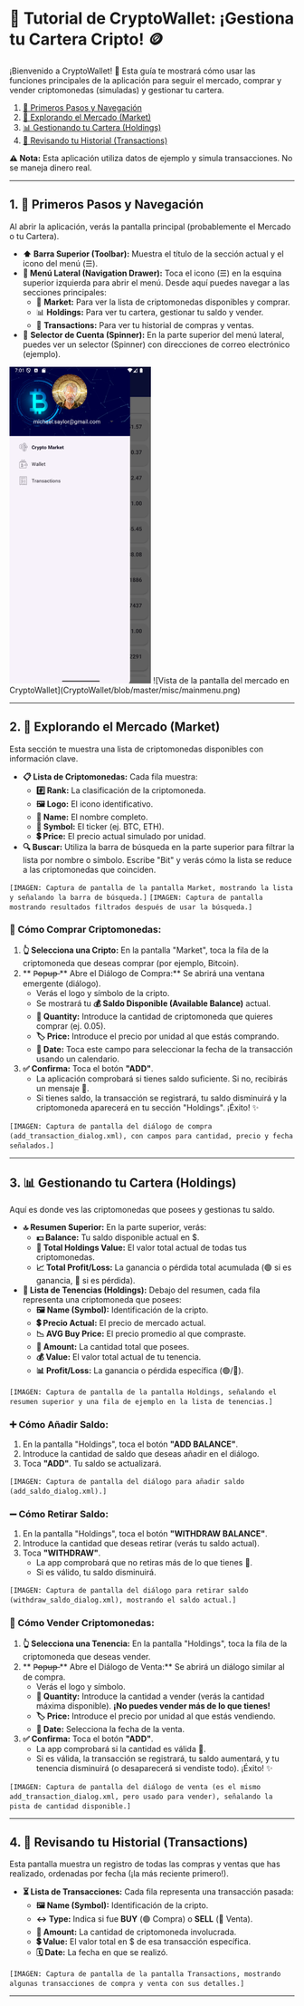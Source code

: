 # 📖 Tutorial de CryptoWallet: ¡Gestiona tu Cartera Cripto! 🪙

¡Bienvenido a CryptoWallet! 👋 Esta guía te mostrará cómo usar las funciones principales de la aplicación para seguir el mercado, comprar y vender criptomonedas (simuladas) y gestionar tu cartera.

1.  [🚀 Primeros Pasos y Navegación](#1--primeros-pasos-y-navegación)
2.  [🛒 Explorando el Mercado (Market)](#2--explorando-el-mercado-market)
3.  [📊 Gestionando tu Cartera (Holdings)](#3--gestionando-tu-cartera-holdings)
4.  [📜 Revisando tu Historial (Transactions)](#4--revisando-tu-historial-transactions)

**⚠️ Nota:** Esta aplicación utiliza datos de ejemplo y simula transacciones. No se maneja dinero real.

---

## 1. 🚀 Primeros Pasos y Navegación

Al abrir la aplicación, verás la pantalla principal (probablemente el Mercado o tu Cartera).

*   **⬆️ Barra Superior (Toolbar):** Muestra el título de la sección actual y el icono del menú (☰).
*   **🧭 Menú Lateral (Navigation Drawer):** Toca el icono (☰) en la esquina superior izquierda para abrir el menú. Desde aquí puedes navegar a las secciones principales:
    *   🛒 **Market:** Para ver la lista de criptomonedas disponibles y comprar.
    *   📊 **Holdings:** Para ver tu cartera, gestionar tu saldo y vender.
    *   📜 **Transactions:** Para ver tu historial de compras y ventas.
*   👤 **Selector de Cuenta (Spinner):** En la parte superior del menú lateral, puedes ver un selector (Spinner) con direcciones de correo electrónico (ejemplo).

<img src="https://github.com/pprodman/CryptoWallet/blob/master/misc/mainmenu.png" alt="Main Menu" width="250"/>
![Vista de la pantalla del mercado en CryptoWallet](CryptoWallet/blob/master/misc/mainmenu.png)

---

## 2. 🛒 Explorando el Mercado (Market)

Esta sección te muestra una lista de criptomonedas disponibles con información clave.

*   **📋 Lista de Criptomonedas:** Cada fila muestra:
    *   **#️⃣ Rank:** La clasificación de la criptomoneda.
    *   **🖼️ Logo:** El icono identificativo.
    *   **📛 Name:** El nombre completo.
    *   **🔣 Symbol:** El ticker (ej. BTC, ETH).
    *   **💲 Price:** El precio actual simulado por unidad.
*   **🔍 Buscar:** Utiliza la barra de búsqueda en la parte superior para filtrar la lista por nombre o símbolo. Escribe "Bit" y verás cómo la lista se reduce a las criptomonedas que coinciden.

`[IMAGEN: Captura de pantalla de la pantalla Market, mostrando la lista y señalando la barra de búsqueda.]`
`[IMAGEN: Captura de pantalla mostrando resultados filtrados después de usar la búsqueda.]`

### 🌱 Cómo Comprar Criptomonedas:

1.  **👆 Selecciona una Cripto:** En la pantalla "Market", toca la fila de la criptomoneda que deseas comprar (por ejemplo, Bitcoin).
2.  ** P̶o̶p̶u̶p̶  ** Abre el Diálogo de Compra:** Se abrirá una ventana emergente (diálogo).
    *   Verás el logo y símbolo de la cripto.
    *   Se mostrará tu **💰 Saldo Disponible (Available Balance)** actual.
    *   **🔢 Quantity:** Introduce la cantidad de criptomoneda que quieres comprar (ej. 0.05).
    *   **🏷️ Price:** Introduce el precio por unidad al que estás comprando.
    *   **📅 Date:** Toca este campo para seleccionar la fecha de la transacción usando un calendario.
3.  **✅ Confirma:** Toca el botón **"ADD"**.
    *   La aplicación comprobará si tienes saldo suficiente. Si no, recibirás un mensaje 🚫.
    *   Si tienes saldo, la transacción se registrará, tu saldo disminuirá y la criptomoneda aparecerá en tu sección "Holdings". ¡Éxito! ✨

`[IMAGEN: Captura de pantalla del diálogo de compra (add_transaction_dialog.xml), con campos para cantidad, precio y fecha señalados.]`

---

## 3. 📊 Gestionando tu Cartera (Holdings)

Aquí es donde ves las criptomonedas que posees y gestionas tu saldo.

*   **🔝 Resumen Superior:** En la parte superior, verás:
    *   **💵 Balance:** Tu saldo disponible actual en $.
    *   **🏦 Total Holdings Value:** El valor total actual de todas tus criptomonedas.
    *   **📈 Total Profit/Loss:** La ganancia o pérdida total acumulada (🟢 si es ganancia, 🔴 si es pérdida).
*   **📑 Lista de Tenencias (Holdings):** Debajo del resumen, cada fila representa una criptomoneda que posees:
    *   **🖼️ Name (Symbol):** Identificación de la cripto.
    *   **💲 Precio Actual:** El precio de mercado actual.
    *   **📉 AVG Buy Price:** El precio promedio al que compraste.
    *   **🔢 Amount:** La cantidad total que posees.
    *   **💰 Value:** El valor total actual de tu tenencia.
    *   **📊 Profit/Loss:** La ganancia o pérdida específica (🟢/🔴).

`[IMAGEN: Captura de pantalla de la pantalla Holdings, señalando el resumen superior y una fila de ejemplo en la lista de tenencias.]`

### ➕ Cómo Añadir Saldo:

1.  En la pantalla "Holdings", toca el botón **"ADD BALANCE"**.
2.  Introduce la cantidad de saldo que deseas añadir en el diálogo.
3.  Toca **"ADD"**. Tu saldo se actualizará.

`[IMAGEN: Captura de pantalla del diálogo para añadir saldo (add_saldo_dialog.xml).]`

### ➖ Cómo Retirar Saldo:

1.  En la pantalla "Holdings", toca el botón **"WITHDRAW BALANCE"**.
2.  Introduce la cantidad que deseas retirar (verás tu saldo actual).
3.  Toca **"WITHDRAW"**.
    *   La app comprobará que no retiras más de lo que tienes 🚫.
    *   Si es válido, tu saldo disminuirá.

`[IMAGEN: Captura de pantalla del diálogo para retirar saldo (withdraw_saldo_dialog.xml), mostrando el saldo actual.]`

### 💸 Cómo Vender Criptomonedas:

1.  **👆 Selecciona una Tenencia:** En la pantalla "Holdings", toca la fila de la criptomoneda que deseas vender.
2.  ** P̶o̶p̶u̶p̶  ** Abre el Diálogo de Venta:** Se abrirá un diálogo similar al de compra.
    *   Verás el logo y símbolo.
    *   **🔢 Quantity:** Introduce la cantidad a vender (verás la cantidad máxima disponible). **¡No puedes vender más de lo que tienes!**
    *   **🏷️ Price:** Introduce el precio por unidad al que estás vendiendo.
    *   **📅 Date:** Selecciona la fecha de la venta.
3.  **✅ Confirma:** Toca el botón **"ADD"**.
    *   La app comprobará si la cantidad es válida 🚫.
    *   Si es válida, la transacción se registrará, tu saldo aumentará, y tu tenencia disminuirá (o desaparecerá si vendiste todo). ¡Éxito! ✨

`[IMAGEN: Captura de pantalla del diálogo de venta (es el mismo add_transaction_dialog.xml, pero usado para vender), señalando la pista de cantidad disponible.]`

---

## 4. 📜 Revisando tu Historial (Transactions)

Esta pantalla muestra un registro de todas las compras y ventas que has realizado, ordenadas por fecha (¡la más reciente primero!).

*   **⏳ Lista de Transacciones:** Cada fila representa una transacción pasada:
    *   **🖼️ Name (Symbol):** Identificación de la cripto.
    *   **↔️ Type:** Indica si fue **BUY** (🟢 Compra) o **SELL** (🔴 Venta).
    *   **🔢 Amount:** La cantidad de criptomoneda involucrada.
    *   **💲 Value:** El valor total en $ de esa transacción específica.
    *   **🗓️ Date:** La fecha en que se realizó.

`[IMAGEN: Captura de pantalla de la pantalla Transactions, mostrando algunas transacciones de compra y venta con sus detalles.]`

---
